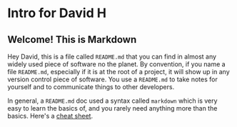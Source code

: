 # Intro for David H

## Welcome! This is Markdown

Hey David, this is a file called `README.md` that you can find in almost any widely used piece of software no the planet. By convention, if you name a file `README.md`, especially if it is at the root of a project, it will show up in any version control piece of software. You use a `README.md` to take notes for yourself and to communicate things to other developers. 

In general, a `README.md` doc used a syntax called `markdown` which is very easy to learn the basics of, and you rarely need anything more than the basics. Here's a [cheat sheet](https://github.com/adam-p/markdown-here/wiki/Markdown-Cheatsheet).



